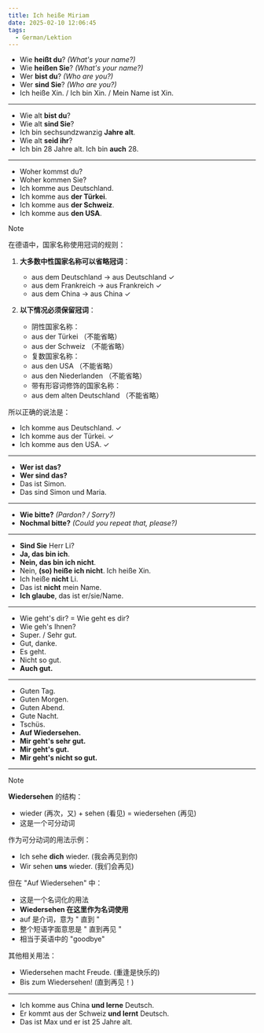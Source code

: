 ```yaml
---
title: Ich heiße Miriam
date: 2025-02-10 12:06:45
tags:
  - German/Lektion
---
```

- Wie **heißt du**? _(What's your name?)_
- Wie **heißen Sie**? _(What's your name?)_
- Wer **bist du**? _(Who are you?)_
- Wer **sind Sie**? _(Who are you?)_
- Ich heiße Xin. / Ich bin Xin. / Mein Name ist Xin.
---
- Wie alt **bist du**?
- Wie alt **sind Sie**?
- Ich bin sechsundzwanzig **Jahre alt**.
- Wie alt **seid ihr**?
- Ich bin 28 Jahre alt. Ich bin **auch** 28.
---
- Woher kommst du?
- Woher kommen Sie?
- Ich komme aus Deutschland.
- Ich komme aus **der Türkei**.
- Ich komme aus **der Schweiz**.
- Ich komme aus **den USA**.

> [!NOTE]
>
> 在德语中，国家名称使用冠词的规则：
>
> 1. **大多数中性国家名称可以省略冠词**：
>    - aus dem Deutschland → aus Deutschland ✓
>    - aus dem Frankreich → aus Frankreich ✓
>    - aus dem China → aus China ✓
>
> 2. **以下情况必须保留冠词**：
>    - 阴性国家名称：
> 	 - aus der Türkei （不能省略）
> 	 - aus der Schweiz （不能省略）
>    - 复数国家名称：
> 	 - aus den USA （不能省略）
> 	 - aus den Niederlanden （不能省略）
>    - 带有形容词修饰的国家名称：
> 	 - aus dem alten Deutschland （不能省略）
>
> 所以正确的说法是：
> - Ich komme aus Deutschland. ✓
> - Ich komme aus der Türkei. ✓
> - Ich komme aus den USA. ✓

---
- **Wer ist das?**
- **Wer sind das?**
- Das ist Simon.
- Das sind Simon und Maria.
---
- **Wie bitte?** _(Pardon? / Sorry?)_
- **Nochmal bitte?** _(Could you repeat that, please?)_
---
- **Sind Sie** Herr Li?
- **Ja, das bin ich**.
- **Nein, das bin ich nicht**.
- Nein, **(so) heiße ich nicht**. Ich heiße Xin.
- Ich heiße **nicht** Li.
- Das ist **nicht** mein Name.
- **Ich glaube**, das ist er/sie/Name.
---
- Wie geht's dir? = Wie geht es dir?
- Wie geh's Ihnen?
- Super. / Sehr gut.
- Gut, danke.
- Es geht.
- Nicht so gut.
- **Auch gut.**
---
- Guten Tag.
- Guten Morgen.
- Guten Abend.
- Gute Nacht.
- Tschüs.
- **Auf Wiedersehen.**
- **Mir geht's sehr gut.**
- **Mir geht's gut.**
- **Mir geht's nicht so gut.**

****

> [!NOTE]
>
> **Wiedersehen** 的结构：
> - wieder (再次，又) + sehen (看见) = wiedersehen (再见)
> - 这是一个可分动词
>
> 作为可分动词的用法示例：
> - Ich sehe **dich** wieder. (我会再见到你)
> - Wir sehen **uns** wieder. (我们会再见)
>
> 但在 "Auf Wiedersehen" 中：
> - 这是一个名词化的用法
> - **Wiedersehen 在这里作为名词使用**
> - auf 是介词，意为 " 直到 "
> - 整个短语字面意思是 " 直到再见 "
> - 相当于英语中的 "goodbye"
>
> 其他相关用法：
> - Wiedersehen macht Freude. (重逢是快乐的)
> - Bis zum Wiedersehen! (直到再见！)

---
- Ich komme aus China **und lerne** Deutsch.
- Er kommt aus der Schweiz **und lernt** Deutsch.
- Das ist Max und er ist 25 Jahre alt.
